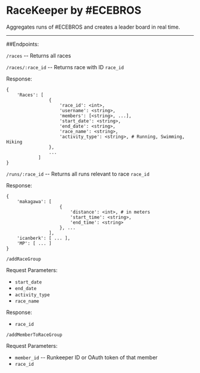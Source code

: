 RaceKeeper by #ECEBROS
========================

Aggregates runs of #ECEBROS and creates a leader board in real time.

---
##Endpoints:

`/races` -- Returns all races

`/races/:race_id` -- Returns race with ID `race_id`

Response:
```
{
    'Races': [
                {
                    'race_id': <int>,
                    'username': <string>,
                    'members': [<string>, ...],
                    'start_date': <string>,
                    'end_date': <string>,
                    'race_name': <string>,
                    'activity_type': <string>, # Running, Swimming, Hiking
                },
                ...
            ]
}
```

`/runs/:race_id` -- Returns all runs relevant to race `race_id`

Response:
```
{
    'makagawa': [
                    {
                        'distance': <int>, # in meters
                        'start_time': <string>,
                        'end_time': <string>
                    }, ...
                ],
    'icanberk': [ ... ], 
    'MP': [ ... ]
}
```


`/addRaceGroup`

Request Parameters:
* `start_date`
* `end_date`
* `activity_type`
* `race_name`

Response:
* `race_id`

`/addMemberToRaceGroup`

Request Parameters:
* `member_id` -- Runkeeper ID or OAuth token of that member
* `race_id`

